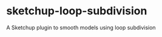 sketchup-loop-subdivision
=========================

A Sketchup plugin to smooth models using loop subdivision